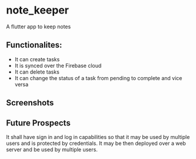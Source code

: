 # note_keeper

A flutter app to keep notes

## Functionalites:

- It can create tasks
- It is synced over the Firebase cloud
- It can delete tasks
- It can change the status of a task from pending to complete and vice versa

## Screenshots

## Future Prospects

It shall have sign in and log in capabilities so that it may be used by multiple users and is protected by credentials. It may be then deployed over a web server and be used by multiple users.
